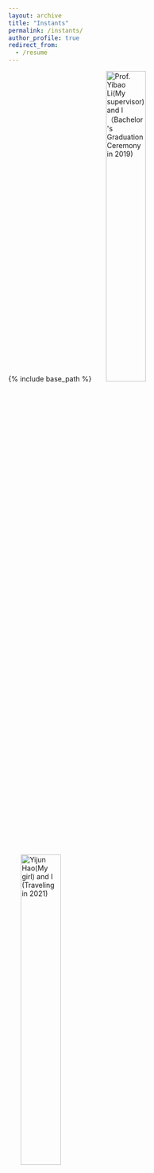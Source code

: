 ```yaml
---
layout: archive
title: "Instants"
permalink: /instants/
author_profile: true
redirect_from:
  - /resume
---
```

<style>
img{
    width: 40%;
    padding-left: 5%;
}
</style>

{% include base_path %}
![Prof. Yibao Li(My supervisor) and I（Bachelor's Graduation Ceremony in 2019)](http://qingxiaxjtu.com/images/instants1.png)

![Yijun Hao(My girl) and I (Traveling in 2021)](http://qingxiaxjtu.com/images/instants2.png)




